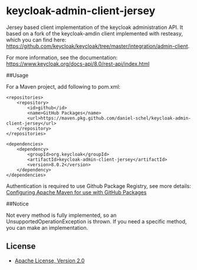 # keycloak-admin-client-jersey

Jersey based client implementation of the keycloak administration API. It based on a fork of the keycloak-amdin client implemented with resteasy, 
which you can find here: https://github.com/keycloak/keycloak/tree/master/integration/admin-client.

For more information, see the documentation: https://www.keycloak.org/docs-api/8.0/rest-api/index.html

##Usage

For a Maven project, add following to pom.xml:

    <repositories>
        <repository>
            <id>github</id>
            <name>GitHub Packages</name>
            <url>https://maven.pkg.github.com/daniel-schel/keycloak-admin-client-jersey</url>
        </repository>
	</repositories>

    <dependencies>
        <dependency>
            <groupId>org.keycloak</groupId>
            <artifactId>keycloak-admin-client-jersey</artifactId>
            <version>8.0.2</version>
        </dependency>
    </dependencies>

Authentication is required to use Github Package Registry, see more details:
[Configuring Apache Maven for use with GitHub Packages](https://docs.github.com/en/free-pro-team@latest/packages/guides/configuring-apache-maven-for-use-with-github-packages)

##Notice 

Not every method is fully implemented, so an UnsupportedOperationException is thrown. If you need a specific method, you can make an implementation.

## License

* [Apache License, Version 2.0](https://www.apache.org/licenses/LICENSE-2.0)